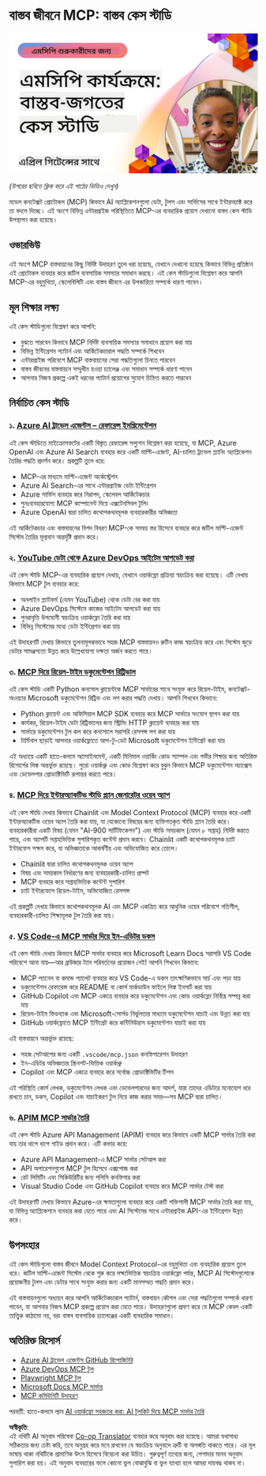 <!--
CO_OP_TRANSLATOR_METADATA:
{
  "original_hash": "61a160248efabe92b09d7b08293d17db",
  "translation_date": "2025-08-18T14:50:07+00:00",
  "source_file": "09-CaseStudy/README.md",
  "language_code": "bn"
}
-->
# বাস্তব জীবনে MCP: বাস্তব কেস স্টাডি

[![বাস্তব জীবনে MCP: বাস্তব কেস স্টাডি](../../../translated_images/10.3262cc80b4de5071fde8ba74c5c5d6738a0a9f398dcc0423f0210f632e2238b8.bn.png)](https://youtu.be/IxshWb2Az5w)

_(উপরের ছবিতে ক্লিক করে এই পাঠের ভিডিও দেখুন)_

মডেল কনটেক্সট প্রোটোকল (MCP) কিভাবে AI অ্যাপ্লিকেশনগুলো ডেটা, টুলস এবং সার্ভিসের সাথে ইন্টারঅ্যাক্ট করে তা বদলে দিচ্ছে। এই অংশে বিভিন্ন এন্টারপ্রাইজ পরিস্থিতিতে MCP-এর ব্যবহারিক প্রয়োগ দেখানো বাস্তব কেস স্টাডি উপস্থাপন করা হয়েছে।

## ওভারভিউ

এই অংশে MCP বাস্তবায়নের কিছু নির্দিষ্ট উদাহরণ তুলে ধরা হয়েছে, যেখানে দেখানো হয়েছে কিভাবে বিভিন্ন প্রতিষ্ঠান এই প্রোটোকল ব্যবহার করে জটিল ব্যবসায়িক সমস্যার সমাধান করছে। এই কেস স্টাডিগুলো বিশ্লেষণ করে আপনি MCP-এর বহুমুখিতা, স্কেলেবিলিটি এবং বাস্তব জীবনে এর উপকারিতা সম্পর্কে ধারণা পাবেন।

## মূল শিক্ষার লক্ষ্য

এই কেস স্টাডিগুলো বিশ্লেষণ করে আপনি:

- বুঝতে পারবেন কিভাবে MCP নির্দিষ্ট ব্যবসায়িক সমস্যার সমাধানে প্রয়োগ করা যায়
- বিভিন্ন ইন্টিগ্রেশন প্যাটার্ন এবং আর্কিটেকচারাল পদ্ধতি সম্পর্কে শিখবেন
- এন্টারপ্রাইজ পরিবেশে MCP বাস্তবায়নের সেরা পদ্ধতিগুলো চিনতে পারবেন
- বাস্তব জীবনের বাস্তবায়নে সম্মুখীন হওয়া চ্যালেঞ্জ এবং সমাধান সম্পর্কে ধারণা পাবেন
- আপনার নিজস্ব প্রকল্পে একই ধরনের প্যাটার্ন প্রয়োগের সুযোগ চিহ্নিত করতে পারবেন

## নির্বাচিত কেস স্টাডি

### ১. [Azure AI ট্রাভেল এজেন্টস – রেফারেন্স ইমপ্লিমেন্টেশন](./travelagentsample.md)

এই কেস স্টাডিতে মাইক্রোসফটের একটি বিস্তৃত রেফারেন্স সল্যুশন বিশ্লেষণ করা হয়েছে, যা MCP, Azure OpenAI এবং Azure AI Search ব্যবহার করে একটি মাল্টি-এজেন্ট, AI-চালিত ট্রাভেল প্ল্যানিং অ্যাপ্লিকেশন তৈরির পদ্ধতি প্রদর্শন করে। প্রকল্পটি তুলে ধরে:

- MCP-এর মাধ্যমে মাল্টি-এজেন্ট অর্কেস্ট্রেশন
- Azure AI Search-এর সাথে এন্টারপ্রাইজ ডেটা ইন্টিগ্রেশন
- Azure সার্ভিস ব্যবহার করে নিরাপদ, স্কেলেবল আর্কিটেকচার
- পুনঃব্যবহারযোগ্য MCP কম্পোনেন্ট দিয়ে এক্সটেনসিবল টুলিং
- Azure OpenAI দ্বারা চালিত কথোপকথনমূলক ব্যবহারকারীর অভিজ্ঞতা

এই আর্কিটেকচার এবং বাস্তবায়নের বিশদ বিবরণ MCP-কে সমন্বয় স্তর হিসেবে ব্যবহার করে জটিল মাল্টি-এজেন্ট সিস্টেম তৈরির মূল্যবান অন্তর্দৃষ্টি প্রদান করে।

### ২. [YouTube ডেটা থেকে Azure DevOps আইটেম আপডেট করা](./UpdateADOItemsFromYT.md)

এই কেস স্টাডি MCP-এর ব্যবহারিক প্রয়োগ দেখায়, যেখানে ওয়ার্কফ্লো প্রক্রিয়া স্বয়ংক্রিয় করা হয়েছে। এটি দেখায় কিভাবে MCP টুল ব্যবহার করে:

- অনলাইন প্ল্যাটফর্ম (যেমন YouTube) থেকে ডেটা বের করা যায়
- Azure DevOps সিস্টেমে কাজের আইটেম আপডেট করা যায়
- পুনরাবৃত্তি উপযোগী স্বয়ংক্রিয় ওয়ার্কফ্লো তৈরি করা যায়
- বিভিন্ন সিস্টেমের মধ্যে ডেটা ইন্টিগ্রেশন করা যায়

এই উদাহরণটি দেখায় কিভাবে তুলনামূলকভাবে সহজ MCP বাস্তবায়নও রুটিন কাজ স্বয়ংক্রিয় করে এবং সিস্টেম জুড়ে ডেটার সামঞ্জস্যতা উন্নত করে উল্লেখযোগ্য দক্ষতা অর্জন করতে পারে।

### ৩. [MCP দিয়ে রিয়েল-টাইম ডকুমেন্টেশন রিট্রিভাল](./docs-mcp/README.md)

এই কেস স্টাডি একটি Python কনসোল ক্লায়েন্টকে MCP সার্ভারের সাথে সংযুক্ত করে রিয়েল-টাইম, কনটেক্সট-অওয়্যার Microsoft ডকুমেন্টেশন রিট্রিভ এবং লগ করার পদ্ধতি দেখায়। আপনি শিখবেন কিভাবে:

- Python ক্লায়েন্ট এবং অফিসিয়াল MCP SDK ব্যবহার করে MCP সার্ভারে সংযোগ স্থাপন করা যায়
- কার্যকর, রিয়েল-টাইম ডেটা রিট্রিভালের জন্য স্ট্রিমিং HTTP ক্লায়েন্ট ব্যবহার করা যায়
- সার্ভারে ডকুমেন্টেশন টুল কল করে কনসোলে সরাসরি রেসপন্স লগ করা যায়
- টার্মিনাল ছাড়াই আপনার ওয়ার্কফ্লোতে আপ-টু-ডেট Microsoft ডকুমেন্টেশন ইন্টিগ্রেট করা যায়

এই অধ্যায়ে একটি হাতে-কলমে অ্যাসাইনমেন্ট, একটি মিনিমাল ওয়ার্কিং কোড স্যাম্পল এবং গভীর শিক্ষার জন্য অতিরিক্ত রিসোর্সের লিঙ্ক অন্তর্ভুক্ত রয়েছে। পুরো ওয়ার্কথ্রু এবং কোড বিশ্লেষণ করে বুঝুন কিভাবে MCP ডকুমেন্টেশন অ্যাক্সেস এবং ডেভেলপার প্রোডাক্টিভিটি রূপান্তর করতে পারে।

### ৪. [MCP দিয়ে ইন্টারঅ্যাকটিভ স্টাডি প্ল্যান জেনারেটর ওয়েব অ্যাপ](./docs-mcp/README.md)

এই কেস স্টাডি দেখায় কিভাবে Chainlit এবং Model Context Protocol (MCP) ব্যবহার করে একটি ইন্টারঅ্যাকটিভ ওয়েব অ্যাপ তৈরি করা যায়, যা যেকোনো বিষয়ের জন্য ব্যক্তিগতকৃত স্টাডি প্ল্যান তৈরি করে। ব্যবহারকারীরা একটি বিষয় (যেমন "AI-900 সার্টিফিকেশন") এবং স্টাডি সময়কাল (যেমন ৮ সপ্তাহ) নির্দিষ্ট করতে পারে, এবং অ্যাপটি সপ্তাহভিত্তিক সুপারিশকৃত কন্টেন্ট প্রদান করবে। Chainlit একটি কথোপকথনমূলক চ্যাট ইন্টারফেস সক্ষম করে, যা অভিজ্ঞতাকে আকর্ষণীয় এবং অভিযোজিত করে তোলে।

- Chainlit দ্বারা চালিত কথোপকথনমূলক ওয়েব অ্যাপ
- বিষয় এবং সময়কাল নির্ধারণের জন্য ব্যবহারকারী-চালিত প্রম্পট
- MCP ব্যবহার করে সপ্তাহভিত্তিক কন্টেন্ট সুপারিশ
- চ্যাট ইন্টারফেসে রিয়েল-টাইম, অভিযোজিত রেসপন্স

এই প্রকল্পটি দেখায় কিভাবে কথোপকথনমূলক AI এবং MCP একত্রিত করে আধুনিক ওয়েব পরিবেশে গতিশীল, ব্যবহারকারী-চালিত শিক্ষামূলক টুল তৈরি করা যায়।

### ৫. [VS Code-এ MCP সার্ভার দিয়ে ইন-এডিটর ডকস](./docs-mcp/README.md)

এই কেস স্টাডি দেখায় কিভাবে MCP সার্ভার ব্যবহার করে Microsoft Learn Docs সরাসরি VS Code পরিবেশে আনা যায়—আর ব্রাউজার ট্যাব পরিবর্তনের প্রয়োজন নেই! আপনি শিখবেন কিভাবে:

- MCP প্যানেল বা কমান্ড প্যালেট ব্যবহার করে VS Code-এ ডকস তাৎক্ষণিকভাবে সার্চ এবং পড়া যায়
- ডকুমেন্টেশন রেফারেন্স করে README বা কোর্স মার্কডাউন ফাইলে লিঙ্ক ইনসার্ট করা যায়
- GitHub Copilot এবং MCP একত্রে ব্যবহার করে ডকুমেন্টেশন এবং কোড ওয়ার্কফ্লো নির্বিঘ্নে সম্পন্ন করা যায়
- রিয়েল-টাইম ফিডব্যাক এবং Microsoft-সোর্সড নির্ভুলতার মাধ্যমে ডকুমেন্টেশন যাচাই এবং উন্নত করা যায়
- GitHub ওয়ার্কফ্লোতে MCP ইন্টিগ্রেট করে কন্টিনিউয়াস ডকুমেন্টেশন যাচাই করা যায়

এই বাস্তবায়নে অন্তর্ভুক্ত রয়েছে:

- সহজ সেটআপের জন্য একটি `.vscode/mcp.json` কনফিগারেশন উদাহরণ
- ইন-এডিটর অভিজ্ঞতার স্ক্রিনশট-ভিত্তিক ওয়ার্কথ্রু
- Copilot এবং MCP একত্রে ব্যবহার করে সর্বোচ্চ প্রোডাক্টিভিটির টিপস

এই পরিস্থিতি কোর্স লেখক, ডকুমেন্টেশন লেখক এবং ডেভেলপারদের জন্য আদর্শ, যারা তাদের এডিটরে মনোযোগ ধরে রাখতে চান, ডকস, Copilot এবং যাচাইকরণ টুল নিয়ে কাজ করার সময়—সব MCP দ্বারা চালিত।

### ৬. [APIM MCP সার্ভার তৈরি](./apimsample.md)

এই কেস স্টাডি Azure API Management (APIM) ব্যবহার করে কিভাবে একটি MCP সার্ভার তৈরি করা যায় তার ধাপে ধাপে গাইড প্রদান করে। এটি কভার করে:

- Azure API Management-এ MCP সার্ভার সেটআপ করা
- API অপারেশনগুলো MCP টুল হিসেবে এক্সপোজ করা
- রেট লিমিটিং এবং সিকিউরিটির জন্য পলিসি কনফিগার করা
- Visual Studio Code এবং GitHub Copilot ব্যবহার করে MCP সার্ভার টেস্ট করা

এই উদাহরণটি দেখায় কিভাবে Azure-এর ক্ষমতাগুলো ব্যবহার করে একটি শক্তিশালী MCP সার্ভার তৈরি করা যায়, যা বিভিন্ন অ্যাপ্লিকেশনে ব্যবহার করা যেতে পারে এবং AI সিস্টেমের সাথে এন্টারপ্রাইজ API-এর ইন্টিগ্রেশন উন্নত করে।

## উপসংহার

এই কেস স্টাডিগুলো বাস্তব জীবনে Model Context Protocol-এর বহুমুখিতা এবং ব্যবহারিক প্রয়োগ তুলে ধরে। জটিল মাল্টি-এজেন্ট সিস্টেম থেকে শুরু করে লক্ষ্যভিত্তিক স্বয়ংক্রিয় ওয়ার্কফ্লো পর্যন্ত, MCP AI সিস্টেমগুলোকে প্রয়োজনীয় টুলস এবং ডেটার সাথে সংযুক্ত করার জন্য একটি মানসম্মত পদ্ধতি প্রদান করে।

এই বাস্তবায়নগুলো অধ্যয়ন করে আপনি আর্কিটেকচারাল প্যাটার্ন, বাস্তবায়ন কৌশল এবং সেরা পদ্ধতিগুলো সম্পর্কে ধারণা পাবেন, যা আপনার নিজস্ব MCP প্রকল্পে প্রয়োগ করা যেতে পারে। উদাহরণগুলো প্রমাণ করে যে MCP কেবল একটি তাত্ত্বিক কাঠামো নয়, বরং বাস্তব ব্যবসায়িক চ্যালেঞ্জের একটি ব্যবহারিক সমাধান।

## অতিরিক্ত রিসোর্স

- [Azure AI ট্রাভেল এজেন্টস GitHub রিপোজিটরি](https://github.com/Azure-Samples/azure-ai-travel-agents)
- [Azure DevOps MCP টুল](https://github.com/microsoft/azure-devops-mcp)
- [Playwright MCP টুল](https://github.com/microsoft/playwright-mcp)
- [Microsoft Docs MCP সার্ভার](https://github.com/MicrosoftDocs/mcp)
- [MCP কমিউনিটি উদাহরণ](https://github.com/microsoft/mcp)

পরবর্তী: হাতে-কলমে ল্যাব [AI ওয়ার্কফ্লো সহজতর করা: AI টুলকিট দিয়ে MCP সার্ভার তৈরি](../10-StreamliningAIWorkflowsBuildingAnMCPServerWithAIToolkit/README.md)

**অস্বীকৃতি**:  
এই নথিটি AI অনুবাদ পরিষেবা [Co-op Translator](https://github.com/Azure/co-op-translator) ব্যবহার করে অনুবাদ করা হয়েছে। আমরা যথাসাধ্য সঠিকতার জন্য চেষ্টা করি, তবে অনুগ্রহ করে মনে রাখবেন যে স্বয়ংক্রিয় অনুবাদে ত্রুটি বা অসঙ্গতি থাকতে পারে। এর মূল ভাষায় থাকা নথিটিকে প্রামাণিক উৎস হিসেবে বিবেচনা করা উচিত। গুরুত্বপূর্ণ তথ্যের জন্য, পেশাদার মানব অনুবাদ সুপারিশ করা হয়। এই অনুবাদ ব্যবহারের ফলে কোনো ভুল বোঝাবুঝি বা ভুল ব্যাখ্যা হলে আমরা দায়বদ্ধ থাকব না।